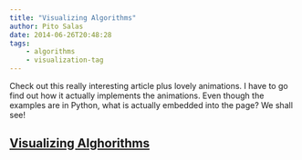 ```yaml
---
title: "Visualizing Algorithms"
author: Pito Salas
date: 2014-06-26T20:48:28
tags:
    - algorithms
    - visualization-tag
---
```




Check out this really interesting article plus lovely animations. I have to go
find out how it actually implements the animations. Even though the examples
are in Python, what is actually embedded into the page? We shall see!

## [Visualizing Alghorithms](<http://bost.ocks.org/mike/algorithms/>)


